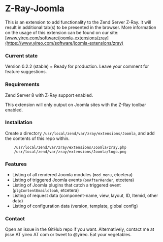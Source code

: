 # Z-Ray-Joomla

This is an extension to add functionality to the Zend Server Z-Ray. 
It will result in additional tab(s) to be presented in the browser.
More information on the usage of this extension can be found on our site:
[www.yireo.com/software/joomla-extensions/zray](https://www.yireo.com/software/joomla-extensions/zray)

### Current state
Version 0.2.2 (stable) = Ready for production. Leave your comment for feature suggestions.

### Requirements
Zend Server 8 with Z-Ray support enabled.

This extension will only output on Joomla sites with the Z-Ray toolbar enabled.

### Installation
Create a directory `/usr/local/zend/var/zray/extensions/Joomla`, and add the contents of this repo within.

```
    /usr/local/zend/var/zray/extensions/Joomla/zray.php
    /usr/local/zend/var/zray/extensions/Joomla/logo.png
```

### Features
* Listing of all rendered Joomla modules (`mod_menu`, etcetera)
* Listing of triggered Joomla events (`onAfterRender`, etcetera)
* Listing of Joomla plugins that catch a triggered event (`plgContentEmailcloak`, etcetera)
* Listing of request data (component-name, view, layout, ID, Itemid, other data)
* Listing of configuration data (version, template, global config)

### Contact
Open an issue in the GitHub repo if you want. Alternatively, contact me at jisse AT yireo AT com or tweet to @yireo. Eat your vegetables.
